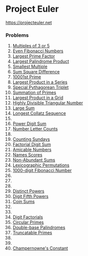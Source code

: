 # Project Euler

https://projecteuler.net

### Problems

1. [Multiples of 3 or 5](https://projecteuler.net/problem=1)
2. [Even Fibonacci Numbers](https://projecteuler.net/problem=2)
3. [Largest Prime Factor](https://projecteuler.net/problem=3)
4. [Largest Palindrome Product](https://projecteuler.net/problem=4)
5. [Smallest Multiple](https://projecteuler.net/problem=5)
6. [Sum Square Difference](https://projecteuler.net/problem=6)
7. [10001st Prime](https://projecteuler.net/problem=7)
8. [Largest Product in a Series](https://projecteuler.net/problem=8)
9. [Special Pythagorean Triplet](https://projecteuler.net/problem=9)
10. [Summation of Primes](https://projecteuler.net/problem=10)
11. [Largest Product in a Grid](https://projecteuler.net/problem=11)
12. [Highly Divisible Triangular Number](https://projecteuler.net/problem=12)
13. [Large Sum](https://projecteuler.net/problem=13)
14. [Longest Collatz Sequence](https://projecteuler.net/problem=14)
15. 
16. [Power Digit Sum](https://projecteuler.net/problem=16)
17. [Number Letter Counts](https://projecteuler.net/problem=17)
18. 
19. [Counting Sundays](https://projecteuler.net/problem=19)
20. [Factorial Digit Sum](https://projecteuler.net/problem=20)
21. [Amicable Numbers](https://projecteuler.net/problem=21)
22. [Names Scores](https://projecteuler.net/problem=22)
23. [Non-Abundant Sums](https://projecteuler.net/problem=23)
24. [Lexicographic Permutations](https://projecteuler.net/problem=24)
25. [1000-digit Fibonacci Number](https://projecteuler.net/problem=25)
26. 
27. 
28. 
29. [Distinct Powers](https://projecteuler.net/problem=29)
30. [Digit Fifth Powers](https://projecteuler.net/problem=30)
31. [Coin Sums](https://projecteuler.net/problem=31)
32. 
33. 
34. [Digit Factorials](https://projecteuler.net/problem=34)
35. [Circular Primes](https://projecteuler.net/problem=35)
36. [Double-base Palindromes](https://projecteuler.net/problem=36)
37. [Truncatable Primes](https://projecteuler.net/problem=37)
38. 
39. 
40. [Champernowne's Constant](https://projecteuler.net/problem=40)

